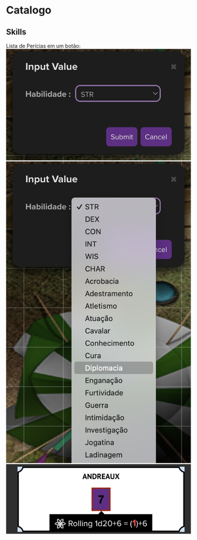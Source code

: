 # Catalogo

## Skills

Lista de Perícias em um botão:
![img1](./assets/skills1.png)
![img2](./assets/skills2.png)
![img3](./assets/skills3.png)
